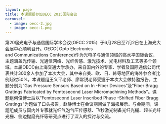 ```yaml
---
layout: page
title: 本课题组参加OECC 2015国际会议
carousel: 
  - image: oecc-2.jpg
  - image: oecc-1.png
---
```



第20届光电子与通信国际学术会议(OECC 2015）于6月28日至7月2日在上海光大会展中心顺利召开。OECC( Opto Electronics and Communications Conference)作为光电子与通信领域的高水平国际会议，主题涵盖光传输、光通信网络、光纤传感、激光技术、光电材料及工艺等多个领域。本届OECC由上海交通大学承办，来自国内外的专家、学者及国际通信公司代表共计300余人参加了本次大会，其中来自美、欧、日、韩等地区的海外参会者比例超过50%。本课题组王义平老师、廖常锐老师受邀于本次大会做特邀报告，主题分别为“Gas Pressure Sensors Based on In -Fiber Devices”及“Fiber Bragg Gratings Fabricated by Femtosecond Laser Micromachining Methods”。课题组何俊博士后以“Femtosecond Laser Inscribed Phase -Shifted Fiber Bragg Gratings”为题做了口头报告，赵静博士在会议期间做了海报展示。与会期间，课题组成员与国内外专家就光纤气泡气压传感器、飞秒激光制备光纤光栅、超长光纤光栅、侧边抛磨光纤等研究点进行了深入的探讨与交流。
